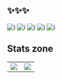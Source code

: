 ## ✨✨✨

![i](https://shields.io/badge/JavaScript-F7DF1E?logo=JavaScript&logoColor=000&style=flat-square) ![i](https://shields.io/badge/TypeScript-3178C6?logo=TypeScript&logoColor=FFF&style=flat-square) ![i](https://img.shields.io/badge/Vue.js-35495E?style=for-the-badge&logo=vuedotjs&logoColor=4FC08D) ![i](https://img.shields.io/badge/Express.js-404D59?style=for-the-badge) ![i](https://img.shields.io/badge/Rust-000000?style=for-the-badge&logo=rust&logoColor=white)

## Stats zone 
<table>
  <tr>
    <td> <img src="https://github-readme-stats.vercel.app/api?username=pulsarf&show_icons=true&theme=tokyonight"> </td>
    <td> <img src="https://github-readme-stats.vercel.app/api/top-langs?username=pulsarf&show_icons=true&theme=tokyonight"> </td>
  </tr>
</table>
